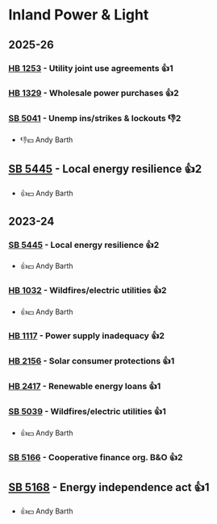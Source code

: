 # Inland Power & Light
## 2025-26

### [HB 1253](/bill/2025-26/hb/1253/) - Utility joint use agreements 👍1  

### [HB 1329](/bill/2025-26/hb/1329/) - Wholesale power purchases 👍2  

### [SB 5041](/bill/2025-26/sb/5041/) - Unemp ins/strikes & lockouts  👎2 
* 👎💵 Andy Barth

## [SB 5445](/bill/2025-26/sb/5445/) - Local energy resilience 👍2  
* 👍💵 Andy Barth

## 2023-24

### [SB 5445](/bill/2023-24/sb/5445/) - Local energy resilience 👍2  
* 👍💵 Andy Barth

### [HB 1032](/bill/2023-24/hb/1032/) - Wildfires/electric utilities 👍2  
* 👍💵 Andy Barth

### [HB 1117](/bill/2023-24/hb/1117/) - Power supply inadequacy 👍2  

### [HB 2156](/bill/2023-24/hb/2156/) - Solar consumer protections 👍1  

### [HB 2417](/bill/2023-24/hb/2417/) - Renewable energy loans 👍1  

### [SB 5039](/bill/2023-24/sb/5039/) - Wildfires/electric utilities 👍1  
* 👍💵 Andy Barth

### [SB 5166](/bill/2023-24/sb/5166/) - Cooperative finance org. B&O 👍2  

## [SB 5168](/bill/2023-24/sb/5168/) - Energy independence act 👍1  
* 👍💵 Andy Barth
